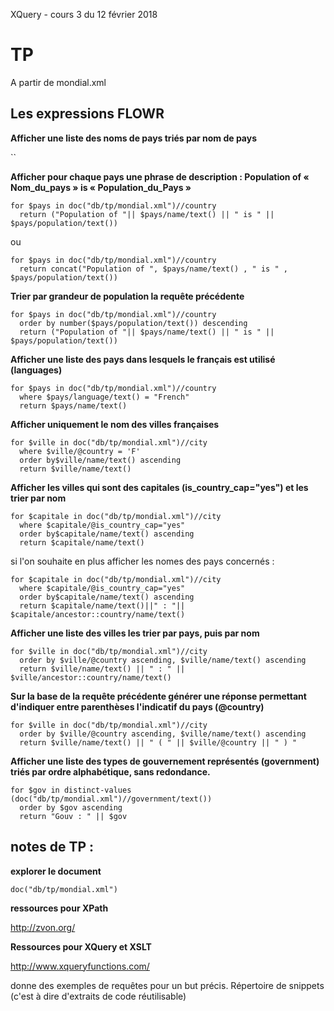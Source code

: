 XQuery - cours 3 du 12 février 2018


# TP 

A partir de mondial.xml

## Les expressions FLOWR

**Afficher une liste des noms de pays triés par nom de pays**

``

**Afficher pour chaque pays une phrase de description : Population of « Nom_du_pays » is « Population_du_Pays »**

```
for $pays in doc("db/tp/mondial.xml")//country
  return ("Population of "|| $pays/name/text() || " is " || $pays/population/text())
```

ou

```
for $pays in doc("db/tp/mondial.xml")//country
  return concat("Population of ", $pays/name/text() , " is " , $pays/population/text())
```

**Trier par grandeur de population la requête précédente**

```
for $pays in doc("db/tp/mondial.xml")//country
  order by number($pays/population/text()) descending
  return ("Population of "|| $pays/name/text() || " is " || $pays/population/text())
```

**Afficher une liste des pays dans lesquels le français est utilisé (languages)**

```
for $pays in doc("db/tp/mondial.xml")//country
  where $pays/language/text() = "French"
  return $pays/name/text()

```

**Afficher uniquement le nom des villes françaises**

```
for $ville in doc("db/tp/mondial.xml")//city
  where $ville/@country = 'F'
  order by$ville/name/text() ascending
  return $ville/name/text()

```

**Afficher les villes qui sont des capitales (is_country_cap="yes") et les trier par nom**
```
for $capitale in doc("db/tp/mondial.xml")//city
  where $capitale/@is_country_cap="yes"
  order by$capitale/name/text() ascending
  return $capitale/name/text()
```
si l'on souhaite en plus afficher les nomes des pays concernés : 

```
for $capitale in doc("db/tp/mondial.xml")//city
  where $capitale/@is_country_cap="yes"
  order by$capitale/name/text() ascending
  return $capitale/name/text()||" : "|| $capitale/ancestor::country/name/text()
```


**Afficher une liste des villes les trier par pays, puis par nom**
```
for $ville in doc("db/tp/mondial.xml")//city
  order by $ville/@country ascending, $ville/name/text() ascending
  return $ville/name/text() || " : " || $ville/ancestor::country/name/text()
```

**Sur la base de la requête précédente générer une réponse permettant d'indiquer entre parenthèses
l'indicatif du pays (@country)**

```
for $ville in doc("db/tp/mondial.xml")//city
  order by $ville/@country ascending, $ville/name/text() ascending
  return $ville/name/text() || " ( " || $ville/@country || " ) "

```

**Afficher une liste des types de gouvernement représentés (government) triés par ordre
alphabétique, sans redondance.**

```
for $gov in distinct-values (doc("db/tp/mondial.xml")//government/text())
  order by $gov ascending
  return "Gouv : " || $gov

```

## notes de TP : 

**explorer le document**
```
doc("db/tp/mondial.xml")
```

**ressources pour XPath**

http://zvon.org/

**Ressources pour XQuery et XSLT**

http://www.xqueryfunctions.com/

donne des exemples de requêtes pour un but précis. Répertoire de snippets (c'est à dire d'extraits de code réutilisable)
